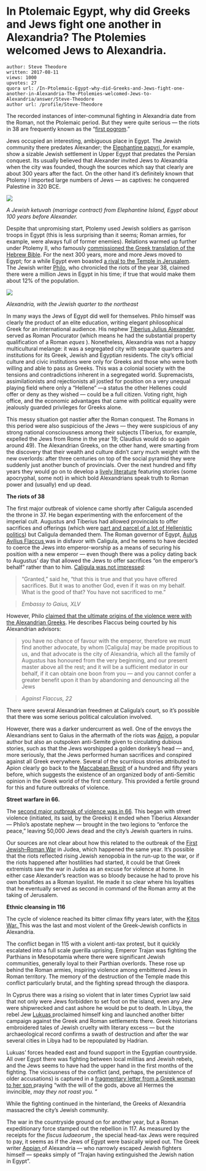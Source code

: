 # In Ptolemaic Egypt, why did Greeks and Jews fight one another in Alexandria? The Ptolemies welcomed Jews to Alexandria.

	author: Steve Theodore
	written: 2017-08-11
	views: 1000
	upvotes: 27
	quora url: /In-Ptolemaic-Egypt-why-did-Greeks-and-Jews-fight-one-another-in-Alexandria-The-Ptolemies-welcomed-Jews-to-Alexandria/answer/Steve-Theodore
	author url: /profile/Steve-Theodore


The recorded instances of inter-communal fighting in Alexandria date from the Roman, not the Ptolemaic period. But they were quite serious — the riots in 38 are frequently known as the “[first pogrom](https://en.wikipedia.org/wiki/Alexandrian_riots_(38)).”

Jews occupied an interesting, ambiguous place in Egypt. The Jewish community there predates Alexander; the [Elephantine papyri, ](https://en.wikipedia.org/wiki/Elephantine_papyri)for example, show a sizable Jewish settlement in Upper Egypt that predates the Persian conquest. Its usually believed that Alexander invited Jews to Alexandria when the city was founded, though the sources which say that clearly are about 300 years after the fact. On the other hand it’s definitely known that Ptolemy I imported large numbers of Jews — as captives: he conquered Palestine in 320 BCE.

![](https://qph.fs.quoracdn.net/main-qimg-24f2f18e1998f644874b0b47e9d2218c-c)

_A Jewish ketuvah (marriage contract) from Elephantine Island, Egypt about 100 years before Alexander._ 

Despite that unpromising start, Ptolemy used Jewish soldiers as garrison troops in Egypt (this is less surprising than it seems; Roman armies, for example, were always full of former enemies). Relations warmed up further under Ptolemy II, who famously [commissioned the Greek translation of the Hebrew Bible](http://www.livius.org/sources/about/septuagint/). For the next 300 years, more and more Jews moved to Egypt; for a while Egypt even boasted [a rival to the Temple in Jerusalem](http://www.jewishencyclopedia.com/articles/9772-leontopolis). The Jewish writer [Philo](http://www.iep.utm.edu/philo/), who chronicled the riots of the year 38, claimed there were a million Jews in Egypt in his time; if true that would make them about 12% of the population.

![](https://qph.fs.quoracdn.net/main-qimg-12fba8fca772cc0f6453726f54e468a1-c)

_Alexandria, with the Jewish quarter to the northeast_ 

In many ways the Jews of Egypt did well for themselves. Philo himself was clearly the product of an elite education, writing elegant philosophical Greek for an international audience. His nephew [Tiberius Julius Alexander](https://en.wikipedia.org/wiki/Tiberius_Julius_Alexander), served as Roman Procurator (which means he had the substantial property qualification of a Roman _eques_ ). Nonetheless, Alexandria was not a happy multicultural melange: it was a segregated city with separate quarters and institutions for its Greek, Jewish and Egyptian residents. The city’s official culture and civic institutions were only for Greeks and those who were both willing and able to pass as Greeks. This was a colonial society with the tensions and contradictions inherent in a segregated world. Supremacists, assimilationists and rejectionists all jostled for position on a very unequal playing field where only a “Hellene” —a status the other Hellenes could offer or deny as they wished — could be a full citizen. Voting right, high office, and the economic advantages that came with political equality were jealously guarded privileges for Greeks alone.

This messy situation got nastier after the Roman conquest. The Romans in this period were also suspicious of the Jews — they were suspicious of any strong national consciousness among their subjects (Tiberius, for example, expelled the Jews from Rome in the year 19; Claudius would do so again around 49). The Alexandrian Greeks, on the other hand, were smarting from the discovery that their wealth and culture didn’t carry much weight with the new overlords: after three centuries on top of the social pyramid they were suddenly just another bunch of provincials. Over the next hundred and fifty years they would go on to develop a [lively literature](http://amzn.to/2hPv5ZA) featuring stories (some apocryphal, some not) in which bold Alexandrians speak truth to Roman power and (usually) end up dead.

__The riots of 38__ 

The first major outbreak of violence came shortly after Caligula ascended the throne in 37. He began experimenting with the enforcement of the imperial cult. Augustus and Tiberius had allowed provincials to offer sacrifices and offerings (which were [part and parcel of a lot of Hellenistic politics](https://www.quora.com/Why-were-Roman-emperors-considered-to-be-gods-or-godlike)) but Caligula demanded them. The Roman governor of Egypt, [Aulus Avilius Flaccus ](http://www.jewishencyclopedia.com/articles/6163-flaccus)was in disfavor with Caligula, and he seems to have decided to coerce the Jews into emperor-worship as a means of securing his position with a new emperor — even though there was a policy dating back to Augustus’ day that allowed the Jews to offer sacrifices “on the emperor’s behalf” rather than to him. [Caligula was not impressed](http://www.earlyjewishwritings.com/text/philo/book40.html):

> “Granted,” said he, “that this is true and that you have offered sacrifices. But it was to another God, even if it was on my behalf. What is the good of that? You have not sacrificed to me.”

> _Embassy to Gaius, XLV_ 

However, Philo [claimed that the ultimate origins of the violence were with the Alexandrian Greeks](http://penelope.uchicago.edu/Thayer/E/Roman/Texts/Philo/in_Flaccum*.html). He describes Flaccus being courted by his Alexandrian advisors:

> you have no chance of favour with the emperor, therefore we must find another advocate, by whom [Caligula] may be made propitious to us, and that advocate is the city of Alexandria, which all the family of Augustus has honoured from the very beginning, and our present master above all the rest; and it will be a sufficient mediator in our behalf, if it can obtain one boon from you — and you cannot confer a greater benefit upon it than by abandoning and denouncing all the Jews

> _Against Flaccus, 22_ 

There were several Alexandrian freedmen at Caligula’s court, so it’s possible that there was some serious political calculation involved.

However, there was a darker undercurrent as well. One of the envoys the Alexandrians sent to Gaius in the aftermath of the riots was [Apion](http://www.jewishencyclopedia.com/articles/1641-apion), a popular author but also an outspoken anti-Semite given to circulating dubious stories, such as that the Jews worshipped a golden donkey’s head — and, more seriously, that the Jews performed human sacrifices and conspired against all Greek everywhere. Several of the scurrilous stories attributed to Apion clearly go back to the [Maccabean Revolt](http://www.ancient.eu/article/827/) of a hundred and fifty years before, which suggests the existence of an organized body of anti-Semitic opinion in the Greek world of the first century. This provided a fertile ground for this and future outbreaks of violence.

__Street warfare in 66.__ 

The [second major outbreak of violence was in 66](http://www.livius.org/sources/content/pogrom-in-alexandria/). This began with street violence (initiated, its said, by the Greeks) it ended when Tiberius Alexander — Philo’s apostate nephew — brought in the two legions to “enforce the peace,” leaving 50,000 Jews dead and the city’s Jewish quarters in ruins.

Our sources are not clear about how this related to the outbreak of the [First Jewish–Roman War](https://en.wikipedia.org/wiki/First_Jewish%E2%80%93Roman_War) in Judea, which happened the same year. It’s possible that the riots reflected rising Jewish xenopobia in the run-up to the war, or if the riots happened after hostilities had started, it could be that Greek extremists saw the war in Judea as an excuse for violence at home. In either case Alexander’s reaction was so bloody because he had to prove his own bonafides as a Roman loyalist. He made it so clear where his loyalties that he eventually served as second in command of the Roman army at the taking of Jerusalem.

__Ethnic cleansing in 116__ 

The cycle of violence reached its bitter climax fifty years later, with the [Kitos War. ](https://en.wikipedia.org/wiki/Kitos_War)This was the last and most violent of the Greek-Jewish conflicts in Alexandria.

The conflict began in 115 with a violent anti-tax protest, but it quickly escalated into a full scale guerilla uprising. Emperor Trajan was fighting the Parthians in Mesopotamia where there were significant Jewish communities, generally loyal to their Parthian overlords. These rose up behind the Roman armies, inspiring violence among embittered Jews in Roman territory. The memory of the destruction of the Temple made this conflict particularly brutal, and the fighting spread through the diaspora.

In Cyprus there was a rising so violent that in later times Cypriot law said that not only were Jews forbidden to set foot on the island, even any Jew were shipwrecked and cast ashore he would be put to death. In Libya, the rebel Jew [Lukuas ](https://en.wikipedia.org/wiki/Lukuas)proclaimed himself king and launched another bitter campaign against the Greek and Roman settlements there. Greek historians embroidered tales of Jewish cruelty with literary excess — but the archaeological record confirms a swath of destruction and after the war several cities in Libya had to be repopulated by Hadrian.

Lukuas’ forces headed east and found support in the Egyptian countryside. All over Egypt there was fighting between local militias and Jewish rebels, and the Jews seems to have had the upper hand in the first months of the fighting. The viciousness of the conflict (and, perhaps, the persistence of older accusations) is captured in a [fragmentary letter from a Greek woman to her son ](http://www.papyri.info/hgv/19426)praying “with the will of the gods, above all Hermes the invincible, _may they not roast you._ ”

While the fighting continued in the hinterland, the Greeks of Alexandria massacred the city’s Jewish community.

The war in the countryside ground on for another year, but a Roman expeditionary force stamped out the rebellion in 117. As measured by the receipts for the _fiscus Iudaeorum_ , the special head-tax Jews were required to pay, it seems as if the Jews of Egypt were basically wiped out. The Greek writer [Appian ](https://en.wikipedia.org/wiki/Appian)of Alexandria — who narrowly escaped Jewish fighters himself — speaks simply of “Trajan having extinguished the Jewish nation in Egypt”.

